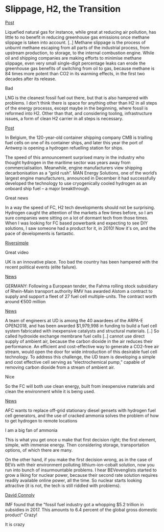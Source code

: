# Slippage, H2, the Transition

[Post](https://chinadialogueocean.net/8170-china-uniquely-placed-to-green-shipping/#.XOQkavaAzzs.twitter)

Liquefied natural gas for instance, while great at reducing air
pollution, has little to no benefit in reducing greenhouse gas
emissions once methane slippage is taken into account. [..] Methane
slippage is the process of unburnt methane escaping from all parts of
the industrial process, from upstream production, to storage, to the
internal combustion engine. While oil and shipping companies are
making efforts to minimise methane slippage, even very small
single-digit percentage leaks can erode the greenhouse gas benefits of
switching from oil to gas, because methane is 84 times more potent
than CO2 in its warming effects, in the first two decades after its
release.

Bad

LNG is the cleanest fossil fuel out there, but that is also hampered
with problems. I don't think there is space for anything other than H2
in all steps of the energy processs, except maybe in the beginning,
where fossil is reformed into H2. Other than that, and considering
tooling, infrastructure issues, a form of clean H2 carrier in all
steps is necessary.

[Post](https://chinadialogueocean.net/8170-china-uniquely-placed-to-green-shipping/#.XOQkavaAzzs.twitter)

In Belgium, the 120-year-old container shipping company CMB is
trialling fuel cells on one of its container ships, and later this
year the port of Antwerp is opening a hydrogen refuelling station for
ships.

The speed of this announcement surprised many in the industry who
thought hydrogen in the maritime sector was years away from
commercialisation. Meanwhile, engine manufacturers view shipping
decarbonisation as a “gold rush”. MAN Energy Solutions, one of the
world’s largest engine manufacturers, announced in December it had
successfully developed the technology to use cryogenically cooled
hydrogen as an onboard ship fuel – a major breakthrough.

Great news

In a way the speed of FC, H2 tech developments should not be
surprising. Hydrogen caught the attention of the markets a few times
before, so I am sure companies were sitting on a lot of dormant tech
from those times. When I was looking for FC based powerbank and
expecting to see DIY solutions, I saw someone had a product for it, in
2010! Now it's on, and the pace of developments is fantastic.

[Riversimple](https://twitter.com/riversimple/status/1130862811691802624)

Great video

UK is an innovative place. Too bad the country has been hampered with
the recent political events (elite failure).

[News](https://www.railwaygazette.com/news/traction-rolling-stock/single-view/view/worlds-largest-fleet-of-fuel-cell-trains-ordered.html)

GERMANY: Following a European tender, the Fahma rolling stock
subsidiary of Rhein-Main transport authority RMV has awarded Alstom a
contract to supply and support a fleet of 27 fuel cell
multiple-units. The contract worth around €500 million

[News](https://www.udel.edu/udaily/2019/may/arpa-e-project-shimshon-gottesfeld-yushan-yan/)

A team of engineers at UD is among the 40 awardees of the ARPA-E
OPEN2018, and has been awarded $1,979,998 in funding to build a fuel
cell system fabricated with inexpensive catalysts and structural
materials. [..] So called hydroxide exchange membrane fuel cells [..]
cannot use direct supply of ambient air, because the carbon dioxide in
the air reduces their performance. An efficient and cost-effective way
to generate a CO2-free air stream, would open the door for wide
introduction of this desirable fuel cell technology. To address this
challenge, the UD team is developing a simple and cost effective cell
serving as “electrochemical pump,” capable of removing carbon dioxide
from a stream of ambient air.

Nice

So the FC will both use clean energy, built from inexpensive materials
and clean the environment while it is being used.

[News](https://www.proactiveinvestors.co.uk/companies/news/220572/afc-energy-reports-success-in-proof-of-concept-trial-using-ammonia-as-feedstock-220572.html)

AFC wants to replace off-grid stationary diesel gensets with hydrogen
fuel cell generators, and the use of cracked ammonia solves the
problem of how to get hydrogen to remote locations

I am a big fan of ammonia

This is what you get once u make that first decision right; the first
element, simple, with immense energy. Then considering storage,
transportation options, of which there are many.

On the other hand, if you make the first decision wrong, as in the
case of BEVs with their environment polluting lithium-ion-cobalt
solution, now you run into bunch of insurmountable problems. I hear
BEVevenglists started to grow a liking for nuclear power, because
their second rate solution requires readily available online power,
all the time. So nuclear starts looking attractive (it is not, the
tech is still riddled with problems).

[David Connoly](https://twitter.com/davconnolly/status/1129685070825054208)

IMF found that the "fossil fuel industry got a whopping $5.2 trillion
in subsidies in 2017. This amounts to 6.4 percent of the global gross
domestic product" Crazy!

It is crazy



